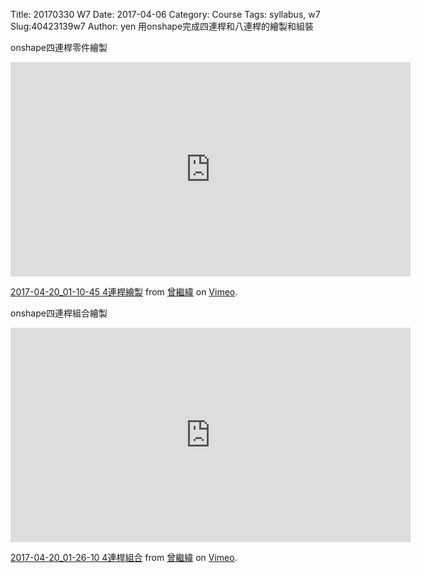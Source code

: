 Title: 20170330 W7
Date: 2017-04-06
Category: Course
Tags: syllabus, w7
Slug:40423139w7
Author: yen
用onshape完成四連桿和八連桿的繪製和組裝

<!-- PELICAN_END_SUMMARY -->


onshape四連桿零件繪製


<iframe src="https://player.vimeo.com/video/213890929" width="640" height="343" frameborder="0" webkitallowfullscreen mozallowfullscreen allowfullscreen></iframe> <p><a href="https://vimeo.com/213890929">2017-04-20_01-10-45 4連桿繪製</a> from <a href="https://vimeo.com/user57418042">曾繼緯</a> on <a href="https://vimeo.com">Vimeo</a>.</p>


onshape四連桿組合繪製


<iframe src="https://player.vimeo.com/video/213890942" width="640" height="343" frameborder="0" webkitallowfullscreen mozallowfullscreen allowfullscreen></iframe> <p><a href="https://vimeo.com/213890942">2017-04-20_01-26-10 4連桿組合</a> from <a href="https://vimeo.com/user57418042">曾繼緯</a> on <a href="https://vimeo.com">Vimeo</a>.</p>